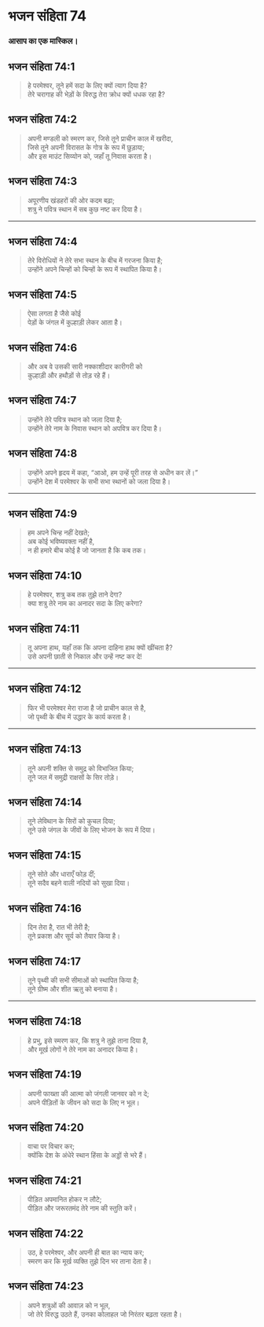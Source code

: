 # भजन संहिता 74

### आसाप का एक मास्किल।

## भजन संहिता 74:1

> हे परमेश्वर, तूने हमें सदा के लिए क्यों त्याग दिया है?  
> तेरे चरागाह की भेड़ों के विरुद्ध तेरा क्रोध क्यों धधक रहा है?

## भजन संहिता 74:2

> अपनी मण्डली को स्मरण कर, जिसे तूने प्राचीन काल में खरीदा,  
> जिसे तूने अपनी विरासत के गोत्र के रूप में छुड़ाया;  
> और इस माउंट सिय्योन को, जहाँ तू निवास करता है।

## भजन संहिता 74:3

> अपूरणीय खंडहरों की ओर कदम बढ़ा;  
> शत्रु ने पवित्र स्थान में सब कुछ नष्ट कर दिया है।

---

## भजन संहिता 74:4

> तेरे विरोधियों ने तेरे सभा स्थान के बीच में गरजना किया है;  
> उन्होंने अपने चिन्हों को चिन्हों के रूप में स्थापित किया है।

## भजन संहिता 74:5

> ऐसा लगता है जैसे कोई  
> पेड़ों के जंगल में कुल्हाड़ी लेकर आता है।

## भजन संहिता 74:6

> और अब वे उसकी सारी नक्काशीदार कारीगरी को  
> कुल्हाड़ी और हथौड़ों से तोड़ रहे हैं।

## भजन संहिता 74:7

> उन्होंने तेरे पवित्र स्थान को जला दिया है;  
> उन्होंने तेरे नाम के निवास स्थान को अपवित्र कर दिया है।

## भजन संहिता 74:8

> उन्होंने अपने हृदय में कहा, “आओ, हम उन्हें पूरी तरह से अधीन कर लें।”  
> उन्होंने देश में परमेश्वर के सभी सभा स्थानों को जला दिया है।

---

## भजन संहिता 74:9

> हम अपने चिन्ह नहीं देखते;  
> अब कोई भविष्यवक्ता नहीं है,  
> न ही हमारे बीच कोई है जो जानता है कि कब तक।

## भजन संहिता 74:10

> हे परमेश्वर, शत्रु कब तक तुझे ताने देगा?  
> क्या शत्रु तेरे नाम का अनादर सदा के लिए करेगा?

## भजन संहिता 74:11

> तू अपना हाथ, यहाँ तक कि अपना दाहिना हाथ क्यों खींचता है?  
> उसे अपनी छाती से निकाल और उन्हें नष्ट कर दे!

---

## भजन संहिता 74:12

> फिर भी परमेश्वर मेरा राजा है जो प्राचीन काल से है,  
> जो पृथ्वी के बीच में उद्धार के कार्य करता है।

---

## भजन संहिता 74:13

> तूने अपनी शक्ति से समुद्र को विभाजित किया;  
> तूने जल में समुद्री राक्षसों के सिर तोड़े।

## भजन संहिता 74:14

> तूने लेविथान के सिरों को कुचल दिया;  
> तूने उसे जंगल के जीवों के लिए भोजन के रूप में दिया।

## भजन संहिता 74:15

> तूने सोते और धाराएँ फोड़ दीं;  
> तूने सदैव बहने वाली नदियों को सुखा दिया।

## भजन संहिता 74:16

> दिन तेरा है, रात भी तेरी है;  
> तूने प्रकाश और सूर्य को तैयार किया है।

## भजन संहिता 74:17

> तूने पृथ्वी की सभी सीमाओं को स्थापित किया है;  
> तूने ग्रीष्म और शीत ऋतु को बनाया है।

---

## भजन संहिता 74:18

> हे प्रभु, इसे स्मरण कर, कि शत्रु ने तुझे ताना दिया है,  
> और मूर्ख लोगों ने तेरे नाम का अनादर किया है।

## भजन संहिता 74:19

> अपनी फाख्ता की आत्मा को जंगली जानवर को न दे;  
> अपने पीड़ितों के जीवन को सदा के लिए न भूल।

## भजन संहिता 74:20

> वाचा पर विचार कर;  
> क्योंकि देश के अंधेरे स्थान हिंसा के अड्डों से भरे हैं।

## भजन संहिता 74:21

> पीड़ित अपमानित होकर न लौटे;  
> पीड़ित और जरूरतमंद तेरे नाम की स्तुति करें।

## भजन संहिता 74:22

> उठ, हे परमेश्वर, और अपनी ही बात का न्याय कर;  
> स्मरण कर कि मूर्ख व्यक्ति तुझे दिन भर ताना देता है।

## भजन संहिता 74:23

> अपने शत्रुओं की आवाज़ को न भूल,  
> जो तेरे विरुद्ध उठते हैं, उनका कोलाहल जो निरंतर बढ़ता रहता है।
